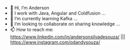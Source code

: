 - 👋 Hi, I’m Anderson
- 👀 I work with Java, Angular and Coldfusion ...
- 🌱 I’m currently learning Kafka ...
- 💞️ I’m looking to collaborate on sharing knowledge ...
- 📫 How to reach me: 
https://www.linkedin.com/in/andersonsilvadesouza/ |||
https://www.instagram.com/odandysouza/

<!---
andersonsouza90/andersonsouza90 is a ✨ special ✨ repository because its `README.md` (this file) appears on your GitHub profile.
You can click the Preview link to take a look at your changes.
--->
